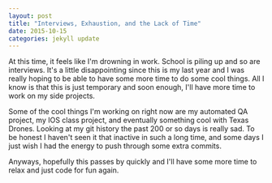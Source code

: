 ```yaml
---
layout: post
title: "Interviews, Exhaustion, and the Lack of Time"
date: 2015-10-15
categories: jekyll update
---
```


At this time, it feels like I'm drowning in work. School is piling up and so are interviews. It's a little disappointing since this is my last year and I was really hoping to be able to have some more time to do some cool things. All I know is that this is just temporary and soon enough, I'll have more time to work on my side projects. 

Some of the cool things I'm working on right now are my automated QA project, my IOS class project, and eventually something cool with Texas Drones. Looking at my git history the past 200 or so days is really sad. To be honest I haven't seen it that inactive in such a long time, and some days I just wish I had the energy to push through some extra commits. 

Anyways, hopefully this passes by quickly and I'll have some more time to relax and just code for fun again. 

